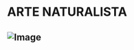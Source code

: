 # ARTE NATURALISTA
## ![Image](https://drive.google.com/drive/folders/15aXsb5gq_cnhFdB749AF2zmLy1YBe1Z5)



